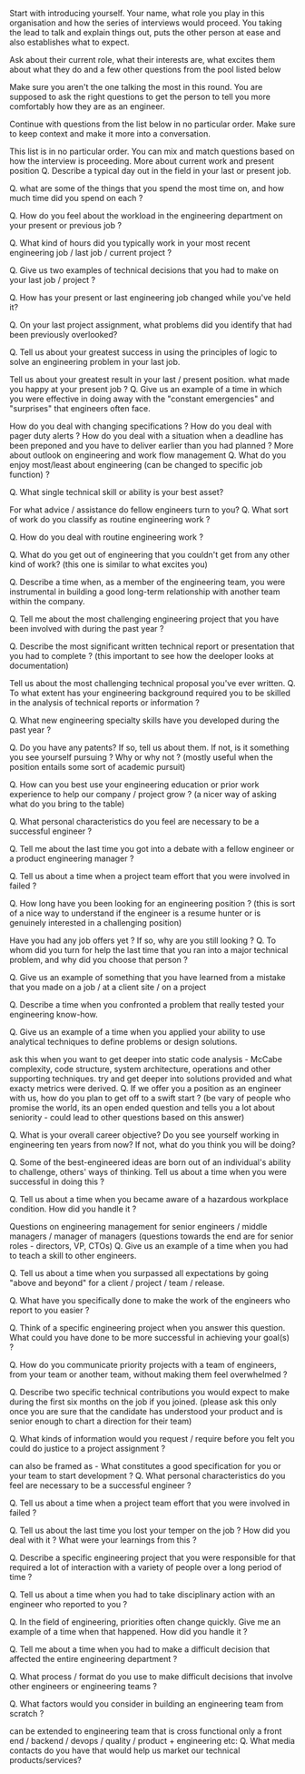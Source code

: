 Start with introducing yourself. Your name, what role you play in this organisation and how the series of interviews would proceed. You taking the lead to talk and explain things out, puts the other person at ease and also establishes what to expect.

Ask about their current role, what their interests are, what excites them about what they do and a few other questions from the pool listed below

Make sure you aren't the one talking the most in this round. You are supposed to ask the right questions to get the person to tell you more comfortably how they are as an engineer.

Continue with questions from the list below in no particular order. Make sure to keep context and make it more into a conversation.

This list is in no particular order. You can mix and match questions based on how the interview is proceeding.
More about current work and present position
Q. Describe a typical day out in the field in your last or present job.

Q. what are some of the things that you spend the most time on, and how much time did you spend on each ?

Q. How do you feel about the workload in the engineering department on your present or previous job ?

Q. What kind of hours did you typically work in your most recent engineering job / last job / current project ?

Q. Give us two examples of technical decisions that you had to make on your last job / project ?

Q. How has your present or last engineering job changed while you've held it?

Q. On your last project assignment, what problems did you identify that had been previously overlooked?

Q. Tell us about your greatest success in using the principles of logic to solve an engineering problem in your last job.

Tell us about your greatest result in your last / present position.
what made you happy at your present job ?
Q. Give us an example of a time in which you were effective in doing away with the "constant emergencies" and "surprises" that engineers often face.

How do you deal with changing specifications ?
How do you deal with pager duty alerts ?
How do you deal with a situation when a deadline has been preponed and you have to deliver earlier than you had planned ?
More about outlook on engineering and work flow management
Q. What do you enjoy most/least about engineering (can be changed to specific job function) ?

Q. What single technical skill or ability is your best asset?

For what advice / assistance do fellow engineers turn to you?
Q. What sort of work do you classify as routine engineering work ?

Q. How do you deal with routine engineering work ?

Q. What do you get out of engineering that you couldn't get from any other kind of work? (this one is similar to what excites you)

Q. Describe a time when, as a member of the engineering team, you were instrumental in building a good long-term relationship with another team within the company.

Q. Tell me about the most challenging engineering project that you have been involved with during the past year ?

Q. Describe the most significant written technical report or presentation that you had to complete ? (this important to see how the deeloper looks at documentation)

Tell us about the most challenging technical proposal you've ever written.
Q. To what extent has your engineering background required you to be skilled in the analysis of technical reports or information ?

Q. What new engineering specialty skills have you developed during the past year ?

Q. Do you have any patents? If so, tell us about them. If not, is it something you see yourself pursuing ? Why or why not ? (mostly useful when the position entails some sort of academic pursuit)

Q. How can you best use your engineering education or prior work experience to help our company / project grow ? (a nicer way of asking what do you bring to the table)

Q. What personal characteristics do you feel are necessary to be a successful engineer ?

Q. Tell me about the last time you got into a debate with a fellow engineer or a product engineering manager ?

Q. Tell us about a time when a project team effort that you were involved in failed ?

Q. How long have you been looking for an engineering position ? (this is sort of a nice way to understand if the engineer is a resume hunter or is genuinely interested in a challenging position)

Have you had any job offers yet ?
If so, why are you still looking ?
Q. To whom did you turn for help the last time that you ran into a major technical problem, and why did you choose that person ?

Q. Give us an example of something that you have learned from a mistake that you made on a job / at a client site / on a project

Q. Describe a time when you confronted a problem that really tested your engineering know-how.

Q. Give us an example of a time when you applied your ability to use analytical techniques to define problems or design solutions.

ask this when you want to get deeper into static code analysis - McCabe complexity, code structure, system architecture, operations and other supporting techniques.
try and get deeper into solutions provided and what exacty metrics were derived.
Q. If we offer you a position as an engineer with us, how do you plan to get off to a swift start ? (be vary of people who promise the world, its an open ended question and tells you a lot about seniority - could lead to other questions based on this answer)

Q. What is your overall career objective? Do you see yourself working in engineering ten years from now? If not, what do you think you will be doing?

Q. Some of the best-engineered ideas are born out of an individual's ability to challenge, others' ways of thinking. Tell us about a time when you were successful in doing this ?

Q. Tell us about a time when you became aware of a hazardous workplace condition. How did you handle it ?

Questions on engineering management for senior engineers / middle managers / manager of managers (questions towards the end are for senior roles - directors, VP, CTOs)
Q. Give us an example of a time when you had to teach a skill to other engineers.

Q. Tell us about a time when you surpassed all expectations by going "above and beyond" for a client / project / team / release.

Q. What have you specifically done to make the work of the engineers who report to you easier ?

Q. Think of a specific engineering project when you answer this question. What could you have done to be more successful in achieving your goal(s) ?

Q. How do you communicate priority projects with a team of engineers, from your team or another team, without making them feel overwhelmed ?

Q. Describe two specific technical contributions you would expect to make during the first six months on the job if you joined. (please ask this only once you are sure that the candidate has understood your product and is senior enough to chart a direction for their team)

Q. What kinds of information would you request / require before you felt you could do justice to a project assignment ?

can also be framed as - What constitutes a good specification for you or your team to start development ?
Q. What personal characteristics do you feel are necessary to be a successful engineer ?

Q. Tell us about a time when a project team effort that you were involved in failed ?

Q. Tell us about the last time you lost your temper on the job ? How did you deal with it ? What were your learnings from this ?

Q. Describe a specific engineering project that you were responsible for that required a lot of interaction with a variety of people over a long period of time ?

Q. Tell us about a time when you had to take disciplinary action with an engineer who reported to you ?

Q. In the field of engineering, priorities often change quickly. Give me an example of a time when that happened. How did you handle it ?

Q. Tell me about a time when you had to make a difficult decision that affected the entire engineering department ?

Q. What process / format do you use to make difficult decisions that involve other engineers or engineering teams ?

Q. What factors would you consider in building an engineering team from scratch ?

can be extended to engineering team that is cross functional
only a front end / backend / devops / quality / product + engineering etc:
Q. What media contacts do you have that would help us market our technical products/services?